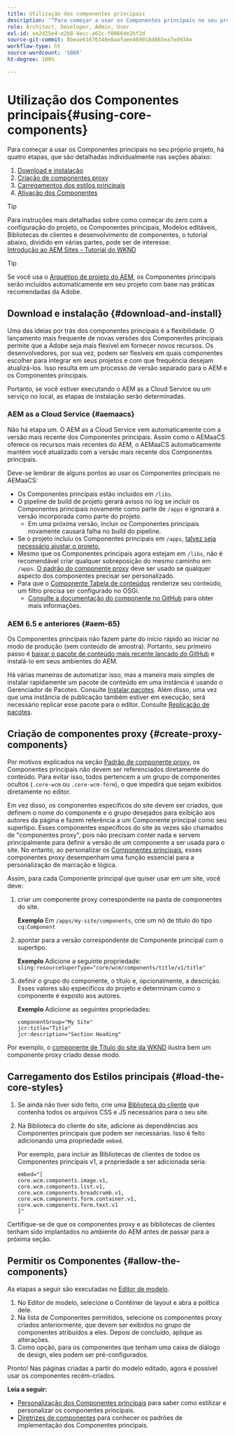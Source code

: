 ```yaml
---
title: Utilização dos componentes principais
description: '“Para começar a usar os Componentes principais no seu próprio projeto, há três etapas a seguir: baixar e instalar, criar componentes proxy, carregar os estilos principais e permitir os componentes em seus modelos.”'
role: Architect, Developer, Admin, User
exl-id: ee2d25e4-e2b8-4ecc-a62c-f0066de2bf2d
source-git-commit: 8beae61676340e8aafaee469018d865ea7ed934e
workflow-type: ht
source-wordcount: '1008'
ht-degree: 100%

---
```


# Utilização dos Componentes principais{#using-core-components}

Para começar a usar os Componentes principais no seu próprio projeto, há quatro etapas, que são detalhadas individualmente nas seções abaixo:

1. [Download e instalação](#download-and-install)
1. [Criação de componentes proxy](#create-proxy-components)
1. [Carregamentos dos estilos principais](#load-the-core-styles)
1. [Ativação dos Componentes](#allow-the-components)

>[!TIP]
>
>Para instruções mais detalhadas sobre como começar do zero com a configuração do projeto, os Componentes principais, Modelos editáveis, Bibliotecas de clientes e desenvolvimento de componentes, o tutorial abaixo, dividido em várias partes, pode ser de interesse:\
>[Introdução ao AEM Sites - Tutorial do WKND](https://experienceleague.adobe.com/docs/experience-manager-learn/getting-started-wknd-tutorial-develop/overview.html?lang=pt-BR)

>[!TIP]
>
>Se você usa o [Arquétipo de projeto do AEM](/help/developing/archetype/overview.md), os Componentes principais serão incluídos automaticamente em seu projeto com base nas práticas recomendadas da Adobe.

## Download e instalação {#download-and-install}

Uma das ideias por trás dos componentes principais é a flexibilidade. O lançamento mais frequente de novas versões dos Componentes principais permite que a Adobe seja mais flexível em fornecer novos recursos. Os desenvolvedores, por sua vez, podem ser flexíveis em quais componentes escolher para integrar em seus projetos e com que frequência desejam atualizá-los. Isso resulta em um processo de versão separado para o AEM e os Componentes principais.

Portanto, se você estiver executando o AEM as a Cloud Service ou um serviço no local, as etapas de instalação serão determinadas.

### AEM as a Cloud Service {#aemaacs}

Não há etapa um. O AEM as a Cloud Service vem automaticamente com a versão mais recente dos Componentes principais. Assim como o AEMaaCS oferece os recursos mais recentes do AEM, o AEMaaCS automaticamente mantém você atualizado com a versão mais recente dos Componentes principais.

Deve-se lembrar de alguns pontos ao usar os Componentes principais no AEMaaCS:

* Os Componentes principais estão incluídos em `/libs`.
* O pipeline de build de projeto gerará avisos no log se incluir os Componentes principais novamente como parte de `/apps` e ignorará a versão incorporada como parte do projeto.
   * Em uma próxima versão, incluir os Componentes principais novamente causará falha no build do pipeline.
* Se o projeto incluiu os Componentes principais em `/apps`, [talvez seja necessário ajustar o projeto.](/help/developing/overview.md#via-aemaacs)
* Mesmo que os Componentes principais agora estejam em `/libs`, não é recomendável criar qualquer sobreposição do mesmo caminho em `/apps`. [O padrão do componente proxy](/help/developing/guidelines.md#proxy-component-pattern) deve ser usado se qualquer aspecto dos componentes precisar ser personalizado.
* Para que o [Componente Tabela de conteúdos](/help/components/tableofcontents.md) renderize seu conteúdo, um filtro precisa ser configurado no OSGi.
   * [Consulte a documentação do componente no GitHub](https://adobe.com/go/aem_cmp_tech_tableofcontents_v1) para obter mais informações.

### AEM 6.5 e anteriores {#aem-65}

Os Componentes principais não fazem parte do início rápido ao iniciar no modo de produção (sem conteúdo de amostra). Portanto, seu primeiro passo é [baixar o pacote de conteúdo mais recente lançado do GitHub](https://github.com/adobe/aem-core-wcm-components/releases/latest) e instalá-lo em seus ambientes do AEM.

Há várias maneiras de automatizar isso, mas a maneira mais simples de instalar rapidamente um pacote de conteúdo em uma instância é usando o Gerenciador de Pacotes. Consulte [Instalar pacotes](https://experienceleague.adobe.com/docs/experience-manager-65/administering/contentmanagement/package-manager.html?lang=pt-BR#installing-packages). Além disso, uma vez que uma instância de publicação também estiver em execução, será necessário replicar esse pacote para o editor. Consulte [Replicação de pacotes](https://experienceleague.adobe.com/docs/experience-manager-65/administering/contentmanagement/package-manager.html?lang=pt-BR#replicating-packages).

## Criação de componentes proxy {#create-proxy-components}

Por motivos explicados na seção [Padrão de componente proxy](/help/developing/guidelines.md#proxy-component-pattern), os Componentes principais não devem ser referenciados diretamente do conteúdo. Para evitar isso, todos pertencem a um grupo de componentes ocultos (`.core-wcm` ou `.core-wcm-form`), o que impedirá que sejam exibidos diretamente no editor.

Em vez disso, os componentes específicos do site devem ser criados, que definem o nome do componente e o grupo desejados para exibição aos autores da página e fazem referência a um Componente principal como seu supertipo. Esses componentes específicos do site às vezes são chamados de &quot;componentes proxy&quot;, pois não precisam conter nada e servem principalmente para definir a versão de um componente a ser usada para o site. No entanto, ao personalizar os [Componentes principais](/help/developing/customizing.md), esses componentes proxy desempenham uma função essencial para a personalização de marcação e lógica.

Assim, para cada Componente principal que quiser usar em um site, você deve:

1. criar um componente proxy correspondente na pasta de componentes do site.

   **Exemplo**
Em `/apps/my-site/components`, crie um nó de título do tipo `cq:Component`

1. apontar para a versão correspondente do Componente principal com o supertipo.

   **Exemplo**
Adicione a seguinte propriedade:\
   `sling:resourceSuperType="core/wcm/components/title/v1/title"`

1. definir o grupo do componente, o título e, opcionalmente, a descrição. Esses valores são específicos do projeto e determinam como o componente é exposto aos autores.

   **Exemplo**
Adicione as seguintes propriedades:

   ```shell
   componentGroup="My Site"
   jcr:title="Title"  
   jcr:description="Section Heading"
   ```

Por exemplo, o [componente de Título do site da WKND](https://github.com/adobe/aem-guides-wknd/blob/master/ui.apps/src/main/content/jcr_root/apps/wknd/components/title/.content.xml) ilustra bem um componente proxy criado desse modo.

## Carregamento dos Estilos principais {#load-the-core-styles}

1. Se ainda não tiver sido feito, crie uma [Biblioteca do cliente](https://experienceleague.adobe.com/docs/experience-manager-cloud-service/implementing/developing/full-stack/clientlibs.html?lang=pt-BR) que contenha todos os arquivos CSS e JS necessários para o seu site.
1. Na Biblioteca do cliente do site, adicione as dependências aos Componentes principais que podem ser necessárias. Isso é feito adicionando uma propriedade `embed`.

   Por exemplo, para incluir as Bibliotecas de clientes de todos os Componentes principais v1, a propriedade a ser adicionada seria:

   ```shell
   embed="[  
   core.wcm.components.image.v1,  
   core.wcm.components.list.v1,  
   core.wcm.components.breadcrumb.v1,  
   core.wcm.components.form.container.v1,  
   core.wcm.components.form.text.v1  
   ]"
   ```

Certifique-se de que os componentes proxy e as bibliotecas de clientes tenham sido implantados no ambiente do AEM antes de passar para a próxima seção.

## Permitir os Componentes {#allow-the-components}

As etapas a seguir são executadas no [Editor de modelo](https://experienceleague.adobe.com/docs/experience-manager-cloud-service/sites/authoring/features/templates.html?lang=pt-BR).

1. No Editor de modelo, selecione o Contêiner de layout e abra a política dele.
1. Na lista de Componentes permitidos, selecione os componentes proxy criados anteriormente, que devem ser exibidos no grupo de componentes atribuídos a eles. Depois de concluído, aplique as alterações.
1. Como opção, para os componentes que tenham uma caixa de diálogo de design, eles podem ser pré-configurados.

Pronto! Nas páginas criadas a partir do modelo editado, agora é possível usar os componentes recém-criados.

**Leia a seguir:**

* [Personalização dos Componentes principais](/help/developing/customizing.md) para saber como estilizar e personalizar os componentes principais.
* [Diretrizes de componentes](/help/developing/guidelines.md) para conhecer os padrões de implementação dos Componentes principais.
